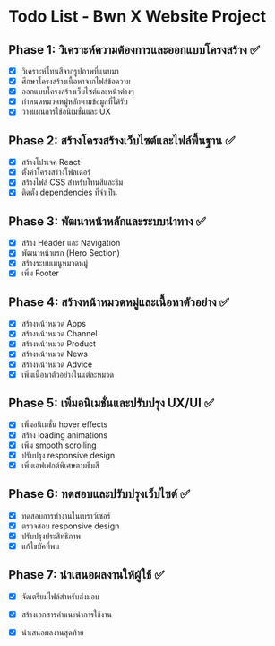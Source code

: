 # Todo List - Bwn X Website Project

## Phase 1: วิเคราะห์ความต้องการและออกแบบโครงสร้าง ✅
- [x] วิเคราะห์โทนสีจากรูปภาพที่แนบมา
- [x] ศึกษาโครงสร้างเนื้อหาจากไฟล์ข้อความ
- [x] ออกแบบโครงสร้างเว็บไซต์และหน้าต่างๆ
- [x] กำหนดหมวดหมู่หลักตามข้อมูลที่ได้รับ
- [x] วางแผนการใช้อนิเมชั่นและ UX

## Phase 2: สร้างโครงสร้างเว็บไซต์และไฟล์พื้นฐาน ✅
- [x] สร้างโปรเจค React
- [x] ตั้งค่าโครงสร้างโฟลเดอร์
- [x] สร้างไฟล์ CSS สำหรับโทนสีและธีม
- [x] ติดตั้ง dependencies ที่จำเป็น

## Phase 3: พัฒนาหน้าหลักและระบบนำทาง ✅
- [x] สร้าง Header และ Navigation
- [x] พัฒนาหน้าแรก (Hero Section)
- [x] สร้างระบบเมนูหมวดหมู่
- [x] เพิ่ม Footer

## Phase 4: สร้างหน้าหมวดหมู่และเนื้อหาตัวอย่าง ✅
- [x] สร้างหน้าหมวด Apps
- [x] สร้างหน้าหมวด Channel
- [x] สร้างหน้าหมวด Product
- [x] สร้างหน้าหมวด News
- [x] สร้างหน้าหมวด Advice
- [x] เพิ่มเนื้อหาตัวอย่างในแต่ละหมวด

## Phase 5: เพิ่มอนิเมชั่นและปรับปรุง UX/UI ✅
- [x] เพิ่มอนิเมชั่น hover effects
- [x] สร้าง loading animations
- [x] เพิ่ม smooth scrolling
- [x] ปรับปรุง responsive design
- [x] เพิ่มเอฟเฟกต์พิเศษตามธีมสี

## Phase 6: ทดสอบและปรับปรุงเว็บไซต์ ✅
- [x] ทดสอบการทำงานในเบราว์เซอร์
- [x] ตรวจสอบ responsive design
- [x] ปรับปรุงประสิทธิภาพ
- [x] แก้ไขบัคที่พบ

## Phase 7: นำเสนอผลงานให้ผู้ใช้ ✅
- [x] จัดเตรียมไฟล์สำหรับส่งมอบ
- [x] สร้างเอกสารคำแนะนำการใช้งาน
- [x] นำเสนอผลงานสุดท้าย

